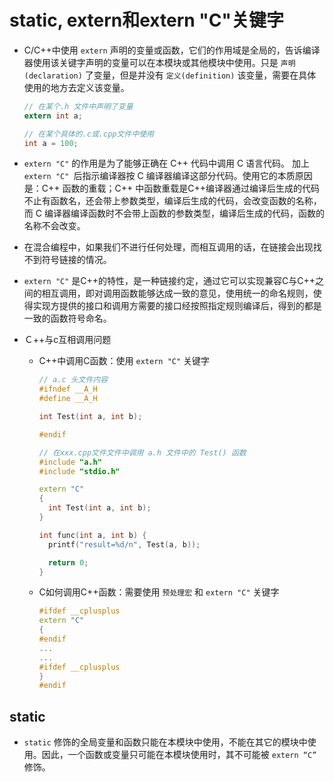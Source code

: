 <!--
 * @Author: JohnJeep
 * @Date: 2020-05-21 15:05:29
 * @LastEditTime: 2021-01-31 17:35:23
 * @LastEditors: Please set LastEditors
 * @Description: static和extern关键字
-->
# static, extern和extern "C"关键字

- C/C++中使用 `extern` 声明的变量或函数，它们的作用域是全局的，告诉编译器使用该关键字声明的变量可以在本模块或其他模块中使用。只是 `声明(declaration)` 了变量，但是并没有 `定义(definition)` 该变量，需要在具体使用的地方去定义该变量。
  ```c
  // 在某个.h 文件中声明了变量
  extern int a;

  // 在某个具体的.c或.cpp文件中使用
  int a = 100;
  ```

- `extern "C"` 的作用是为了能够正确在 C++ 代码中调用 C 语言代码。 加上 `extern "C" `后指示编译器按 C 编译器编译这部分代码。使用它的本质原因是：C++ 函数的重载；C++ 中函数重载是C++编译器通过编译后生成的代码不止有函数名，还会带上参数类型，编译后生成的代码，会改变函数的名称，而 C 编译器编译函数时不会带上函数的参数类型，编译后生成的代码，函数的名称不会改变。

- 在混合编程中，如果我们不进行任何处理，而相互调用的话，在链接会出现找不到符号链接的情况。

- `extern "C"` 是C++的特性，是一种链接约定，通过它可以实现兼容C与C++之间的相互调用，即对调用函数能够达成一致的意见，使用统一的命名规则，使得实现方提供的接口和调用方需要的接口经按照指定规则编译后，得到的都是一致的函数符号命名。


- Ｃ++与c互相调用问题
  - C++中调用C函数：使用 `extern "C"` 关键字
    ```c++
    // a.c 头文件内容
    #ifndef __A_H
    #define __A_H
    
    int Test(int a, int b);
    
    #endif

    // 在xxx.cpp文件文件中调用 a.h 文件中的 Test() 函数
    #include "a.h"
    #include "stdio.h"

    extern "C"
    {
      int Test(int a, int b);
    }

    int func(int a, int b) {
      printf("result=%d/n", Test(a, b));

      return 0;
    }

    ```


  - C如何调用C++函数：需要使用 `预处理宏` 和 `extern "C"` 关键字
    ```c++
    #ifdef __cplusplus
    extern "C"
    {
    #endif
    ...
    ...
    #ifdef __cplusplus
    }
    #endif
    ```


## static
- `static` 修饰的全局变量和函数只能在本模块中使用，不能在其它的模块中使用。因此，一个函数或变量只可能在本模块使用时，其不可能被 `extern “C”` 修饰。

